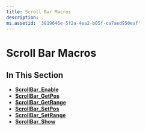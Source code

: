 ```yaml
---
title: Scroll Bar Macros
description: .
ms.assetid: '3819646e-5f2a-4ea2-b05f-ca7aed950eaf'
---
```


# Scroll Bar Macros

## In This Section

-   [**ScrollBar\_Enable**](scrollbar-enable.md)
-   [**ScrollBar\_GetPos**](scrollbar-getpos.md)
-   [**ScrollBar\_GetRange**](scrollbar-getrange.md)
-   [**ScrollBar\_SetPos**](scrollbar-setpos.md)
-   [**ScrollBar\_SetRange**](scrollbar-setrange.md)
-   [**ScrollBar\_Show**](scrollbar-show.md)

 

 




